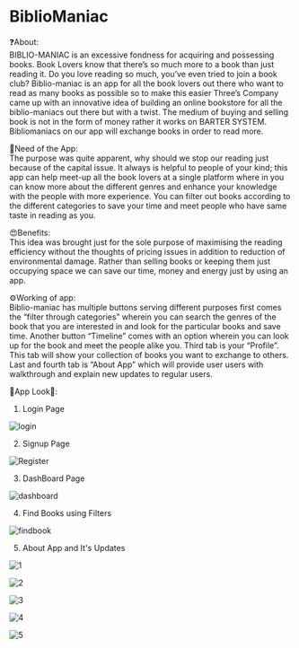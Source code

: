 # BiblioManiac
❓About:\
BIBLIO-MANIAC is an excessive fondness for acquiring and possessing books. Book Lovers know that there’s so much more to a book than just reading it. Do you love reading so much, you’ve even tried to join a book club? Biblio-maniac is an app for all the book lovers out there who want to read as many books as possible so to make this easier Three’s Company came up with an innovative idea of building an online bookstore for all the biblio-maniacs out there but with a twist. The medium of buying and selling book is not in the form of money rather it works on BARTER SYSTEM. Bibliomaniacs on our app will exchange books in order to read more.

🤔Need of the App:\
The purpose was quite apparent, why should we stop our reading just because of the capital issue. It always is helpful to people of your kind; this app can help meet-up all the book lovers at a single platform where in you can know more about the different genres and enhance your knowledge with the people with more experience. You can filter out books according to the different categories to save your time and meet people who have same taste in reading as you. 

😍Benefits:\
This idea was brought just for the sole purpose of maximising the reading efficiency without the thoughts of pricing issues in addition to reduction of environmental damage. Rather than selling books or keeping them just occupying space we can save our time, money and energy just by using an app. 

⚙️Working of app:\
Biblio-maniac has multiple buttons serving different purposes first comes the “filter through categories” wherein you can search the genres of the book that you are interested in and look for the particular books and save time. Another button “Timeline” comes with an option wherein you can look up for the book and meet the people alike you. Third tab is your “Profile”. This tab will show your collection of books you want to exchange to others. Last and fourth tab is “About App” which will provide user users with walkthrough and explain new updates to regular users.

📱App Look📱:
1. Login Page


![login](https://user-images.githubusercontent.com/79373150/134819501-41ece8d1-3888-41fe-b505-a492c71e664d.jpeg)


2. Signup Page


![Register](https://user-images.githubusercontent.com/79373150/134819515-5c5ec6cf-c03d-48e4-873a-92a328bbbc60.png)


3. DashBoard Page


![dashboard](https://user-images.githubusercontent.com/79373150/134819533-d15489c8-d7cd-47e3-a0cb-03f92f0f095e.jpg)


4. Find Books using Filters


![findbook](https://user-images.githubusercontent.com/79373150/134819716-4542a9cf-20be-4b51-bd2f-a4bb33809215.jpeg)


5. About App and It's Updates


![1](https://user-images.githubusercontent.com/79373150/134819884-c82ff2ec-cc64-47bc-aad6-ba7217f8f065.jpg)


![2](https://user-images.githubusercontent.com/79373150/134819902-88b9af61-adb2-49fc-9ca4-b49faba9f04c.jpg)


![3](https://user-images.githubusercontent.com/79373150/134819922-2bda4899-5e18-40ca-b9be-cb32dcd4ed9e.jpg)


![4](https://user-images.githubusercontent.com/79373150/134819934-7d46d46b-0d4c-4cb2-8853-f15b1b00b278.jpg)


![5](https://user-images.githubusercontent.com/79373150/134819939-e3e6cb69-e560-415e-9e6d-77cf613d926b.jpg)

